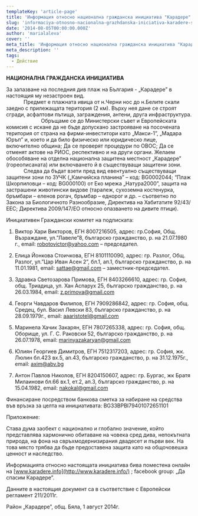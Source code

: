 ```yaml
---
templateKey: 'article-page'
title: 'Информация относно национална гражданска инициатива "Карадере" с цел основана национална подписка  За запазване на последния див плаж на България - „Карадере” в настоящия му незастроен вид'
slug: 'informaciya-otnosno-nacionalna-grazhdanska-iniciativa-karadere-s-cel-osnovana-nacionalna-podpiska-za-zapazvane-na-posledniya-div-plazh-na-bulgariya-karadere-v-nastoyashiya-mu-nezastroen-vid'
date: '2014-08-05T00:00:00.000Z'
author: 'marialaleva'
cover: ''
meta_title: 'Информация относно национална гражданска инициатива "Карадере" с цел основана национална подписка  За запазване на последния див плаж на България - „Карадере” в настоящия му незастроен вид'
meta_description: ''
tags:
  - Действие
---
```


**НАЦИОНАЛНА ГРАЖДАНСКА ИНИЦИАТИВА**

За запазване на последния див плаж на България - „Карадере” в настоящия му незастроен вид.  
            Предмет е плажната ивица от н.Черни нос до н.Белите скали заедно с прилежащата територия (2 км). Върху нея дане се строят сгради, асфалтови пътища, заграждения, антени, друга инфраструктура.  
                        Обръщаме се до Министерски съвет и Европейската комисия с искане да не бъде допускано застрояване на посочената територия от страна на фирми-инвеститори като „Макси-1”, „Мадара Юръп” и, което и да било физическо или юридическо лице, включително община; Да се проверят процедури по ОВОС; Да се отменят актове на РИОС, респективно и на други органи. Желаем обособяване на отделна национална защитена местност „Карадере” (гореописаната) или включването й в съществуващи защитени зони.  
            Следва да бъдат взети пред вид евентуално съществуващи защитени зони по ЗУЧК („Камчийска планина” – код: BG0002044; “Плаж Шкорпиловци – код: BG000100) от Еко мрежа „Натура2000”, защита на застрашени животински видове (таралеж, сухоземна костенурка, бръмбари – еленов рогач, бръмбар – еднорог и др. – съответно по Закона за Биологичното Разнообразие, Директива на Хабитатите 92/43/ЕЕС; Директива 2009/147/ЕО относно опазването на дивите птици).

Инициативен Граждански комитет на подписката:

1. Виктор Хари Викторов, ЕГН 8007216505, адрес: гр.София, Общ. Възраждане, ул.”Лавеле”8, българско гражданство, р. на 21.07.1980 г., email: [robotovictor@yahoo.com](mailto:robotovictor@yahoo.com) – председател.

2. Елица Йонкова Стоичкова, ЕГН 8101110090, адрес: гр. Разлог, Общ. Разлог, ул.”Цар Иван Асен 2”, бл.1, ап.1, българско гражданство, р. на 11.01.1981, email: [sattae@gmail.com](mailto:sattae@gmail.com) – заместник-председател.

3. Здравка Светозарова Примова, ЕГН 8403266610, адрес: гр. София, общ. Триадица, ул. Хан Аспарух 25, българско гражданство, р. на 26.03.1984, email: [z.primova@gmail.com](mailto:z.primova@gmail.com)

4. Георги Чавдаров Филипов, ЕГН 7909286842, адрес: гр. София, общ. Средец, бул. Васил Левски 83, българско гражданство, р. на 28.09.1979г., email: [aaaristotel@gmail.com](mailto:aaaristotel@gmail.com)

5. Маринела Хачик Закарян, ЕГН 7807265338, адрес: гр. София, общ. Оборище, ул. Г. С. Раковски 52, българско гражданство, р. на 26.07.1978, email: [marinyazakaryan@gmail.com](mailto:marinyazakaryan@gmail.com)

6. Юлиян Георгиев Димитров, ЕГН 7512317203, адрес: гр. София, жк. Люлин бл.423 вх.5, ап.43, българско гражданство, р. на 31.12.1975г., email: [axim@abv.bg](mailto:axim@abv.bg)

7. Антон Павлов Николов, ЕГН 8204150607, адрес: гр. Бургас, жк Братя Милаинови бл.66 вх.1, ет.2, ап.3, българско гражданство, р. на 15.04.1982, email: [nakokal@gmail.com](mailto:nakokal@gmail.com)

Финансиране посредством банкова сметка за набиране на средства във връзка за целта на инициативата: BG33BPBI79401072651101

Приложение:

Става дума заобект с национално и глобално значение, който представлява хармонично обитаване на човека сред дива, непокътната природа, на фона на свръхмодернизирания двадесет и първи век. На това място трябва да бъде предоставена защита като на общочовешка ценност и наследство.

Информацията относно настоящата инициатива бива поместена онлайн на [www.karadere.info](http://www.karadere.info/) ; facebook group: „Да спасим Карадере”.

Данните в настоящия документ са в съответствие с Европейски регламент 211/2011г.

Район „Карадере”, общ. Бяла, 1 август 2014г.
